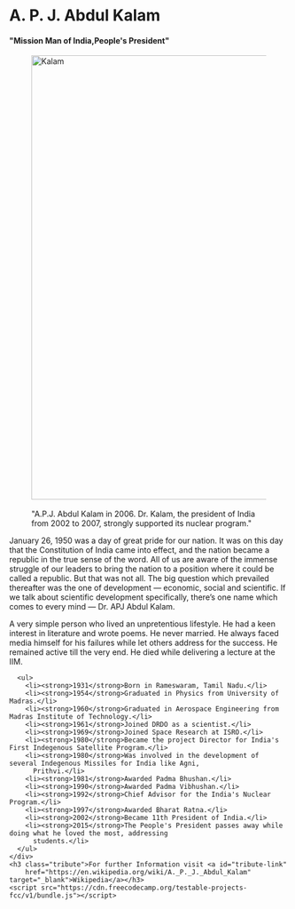 <!DOCTYPE html>
<html lang="en">

<head>
  <meta charset="UTF-8">
  <meta http-equiv="X-UA-Compatible" content="IE=edge">
  <meta name="viewport" content="width=device-width, initial-scale=1.0">
  <title>Tribute to A.P.J Abdul Kalam</title>
  <link rel="stylesheet" type="text/css" href="stylingsheet.css">
</head>

<body>
  <main id=main>
    <div id=title>
      <h1>A. P. J. Abdul Kalam </h1>
      <h4> "Mission Man of India,People's President"</h4>
    </div>
    <figure id=img-div>
      <img id=image src="kalam.png" alt="Kalam" width="800px">
      <br>
      <br>
      <figcaption id="img-caption">"A.P.J. Abdul Kalam in 2006. Dr. Kalam, the president of India from 2002 to 2007,
        strongly supported
        its nuclear program."</figcaption>
    </figure>
    <div id="tribute-info">
      <p>
        January 26, 1950 was a day of great pride for our nation. It was on this day that the Constitution of India came
        into effect, and the nation became a republic in the true sense of the word. All of us are aware of the immense
        struggle of our leaders to bring the nation to a position where it could be called a republic. But that was not
        all. The big question which prevailed thereafter was the one of development — economic, social and scientific.
        If we talk about scientific development specifically, there’s one name which comes to every mind — Dr. APJ Abdul
        Kalam.</p>
      <p>A very simple person who lived an unpretentious lifestyle. He had a keen interest in literature and wrote
        poems.
        He never married. He always faced media himself for his failures while let others address for the success. He
        remained active till the very end. He died while delivering a lecture at the IIM.</p>

      <ul>
        <li><strong>1931</strong>Born in Rameswaram, Tamil Nadu.</li>
        <li><strong>1954</strong>Graduated in Physics from University of Madras.</li>
        <li><strong>1960</strong>Graduated in Aerospace Engineering from Madras Institute of Technology.</li>
        <li><strong>1961</strong>Joined DRDO as a scientist.</li>
        <li><strong>1969</strong>Joined Space Research at ISRO.</li>
        <li><strong>1980</strong>Became the project Director for India's First Indegenous Satellite Program.</li>
        <li><strong>1980</strong>Was involved in the development of several Indegenous Missiles for India like Agni,
          Prithvi.</li>
        <li><strong>1981</strong>Awarded Padma Bhushan.</li>
        <li><strong>1990</strong>Awarded Padma Vibhushan.</li>
        <li><strong>1992</strong>Chief Advisor for the India's Nuclear Program.</li>
        <li><strong>1997</strong>Awarded Bharat Ratna.</li>
        <li><strong>2002</strong>Became 11th President of India.</li>
        <li><strong>2015</strong>The People's President passes away while doing what he loved the most, addressing
          students.</li>
      </ul>
    </div>
    <h3 class="tribute">For further Information visit <a id="tribute-link"
        href="https://en.wikipedia.org/wiki/A._P._J._Abdul_Kalam" target="_blank">Wikipedia</a></h3>
    <script src="https://cdn.freecodecamp.org/testable-projects-fcc/v1/bundle.js"></script>

  </main>
</body>

</html>

